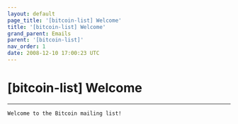 ```yaml
---
layout: default
page_title: '[bitcoin-list] Welcome'
title: '[bitcoin-list] Welcome'
grand_parent: Emails
parent: '[bitcoin-list]'
nav_order: 1
date: 2008-12-10 17:00:23 UTC
---
```


# [bitcoin-list] Welcome

---

```
Welcome to the Bitcoin mailing list!
```
